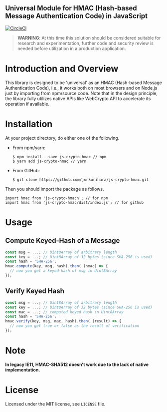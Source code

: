 Universal Module for HMAC (Hash-based Message Authentication Code) in JavaScript
--
[![CircleCI](https://circleci.com/gh/junkurihara/js-crypto-hmac.svg?style=svg)](https://circleci.com/gh/junkurihara/js-crypto-hmac)

> **WARNING**: At this time this solution should be considered suitable for research and experimentation, further code and security review is needed before utilization in a production application.

# Introduction and Overview
This library is designed to be 'universal' as an HMAC (Hash-based Message Authentication Code), i.e., it works both on most browsers and on Node.js just by importing from npm/source code. Note that in the design principle, the library fully utilizes native APIs like WebCrypto API to accelerate its operation if available. 

# Installation
At your project directory, do either one of the following.

- From npm/yarn:
  ```shell
  $ npm install --save js-crypto-hmac // npm
  $ yarn add js-crypto-hmac // yarn
  ```
- From GitHub:
  ```shell
  $ git clone https://github.com/junkurihara/js-crypto-hmac.git
  ```

Then you should import the package as follows.
```shell
import hmac from 'js-crypto-hmacn'; // for npm
import hmac from 'js-crypto-hmac/dist/index.js'; // for github
```
  
# Usage
## Compute Keyed-Hash of a Message
```javascript
const msg = ...; // Uint8Array of arbitrary length
const key = ...; // Uint8Array of 32 bytes (since SHA-256 is used)  
const hash = 'SHA-256';
hmac.compute(key, msg, hash).then( (hmac) => {
  // now you get a keyed-hash of msg in Uint8Array
});
```

## Verify Keyed Hash
```javascript
const msg = ...; // Uint8Array of arbitrary length
const key = ...; // Uint8Array of 32 bytes (since SHA-256 is used)
const mac = ...; // computed keyed hash in Uint8Array   
const hash = 'SHA-256';
hmac.verify(key, msg, mac, hash).then( (result) => {
  // now you get true or false as the result of verification
});
```

# Note
**In legacy IE11, HMAC-SHA512 doesn't work due to the lack of native implementation.**

# License
Licensed under the MIT license, see `LICENSE` file.